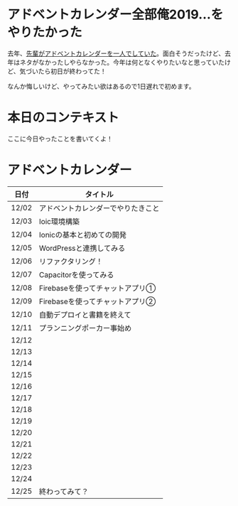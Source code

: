 # アドベントカレンダー全部俺2019…をやりたかった

去年、[先輩がアドベントカレンダーを一人でしていた](https://medium.com/escle/%E3%82%A2%E3%83%89%E3%83%99%E3%83%B3%E3%83%88%E3%82%AB%E3%83%AC%E3%83%B3%E3%83%80%E3%83%BC%E5%85%A8%E9%83%A8%E4%BF%BA2018%E3%81%93%E3%81%A8%E3%81%AF%E3%81%98%E3%82%81-2b85619096ff)。面白そうだったけど、去年はネタがなかったしやらなかった。今年は何となくやりたいなと思っていたけど、気づいたら初日が終わってた！

なんか悔しいけど、やってみたい欲はあるので1日遅れで初めます。

# 本日のコンテキスト

ここに今日やったことを書いてくよ！

# アドベントカレンダー

|日付|タイトル|
|-----|------|
|12/02|アドベントカレンダーでやりたきこと|
|12/03|Ioic環境構築|
|12/04|Ionicの基本と初めての開発|
|12/05|WordPressと連携してみる|
|12/06|リファクタリング！|
|12/07|Capacitorを使ってみる|
|12/08|Firebaseを使ってチャットアプリ①|
|12/09|Firebaseを使ってチャットアプリ②|
|12/10|自動デプロイと書籍を終えて|
|12/11|プランニングポーカー事始め|
|12/12||
|12/13||
|12/14||
|12/15||
|12/16||
|12/17||
|12/18||
|12/19||
|12/20||
|12/21||
|12/22||
|12/23||
|12/24||
|12/25|終わってみて？|


